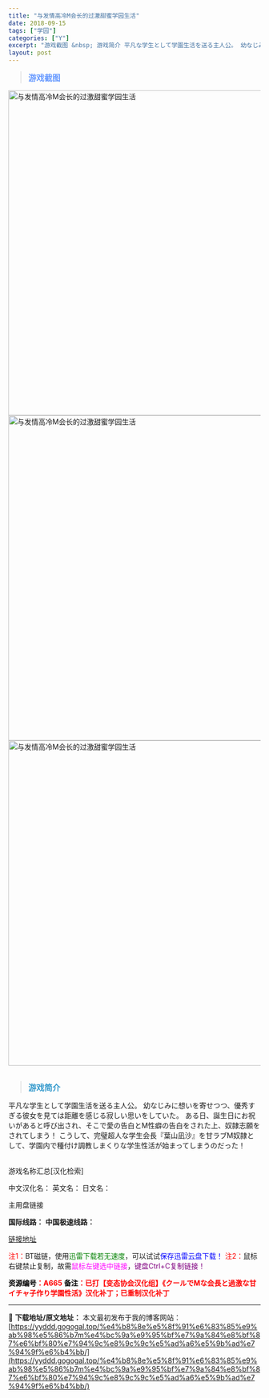 ```yaml
---
title: "与发情高冷M会长的过激甜蜜学园生活"
date: 2018-09-15
tags: ["学园"]
categories: ["Y"]
excerpt: "游戏截图 &nbsp; 游戏简介 平凡な学生として学園生活を送る主人公。 幼なじみに想いを寄せつつ、優秀すぎる彼女を見ては距離を感じる寂しい思いをしていた。 ある日、誕生日にお祝いがあると呼び出され、そこで愛の告白とM性癖の告白をされた上、奴隷志願をされてしまう！ こうして、完璧超人な学生会長『葉山&hellip;"
layout: post
---
```


<div>
<blockquote><b><span style="font-size: 12pt; color: #6699ff;">游戏截图</span></b></blockquote>
<div><img title="点击放大" src="https://yyddd.gogogal.top/wp-content/uploads/2025/04/20250430_6812046237bb7.webp" alt="与发情高冷M会长的过激甜蜜学园生活" width="650" /></div>
<div><img title="点击放大" src="https://yyddd.gogogal.top/wp-content/uploads/2025/04/20250430_681204638e2c5.webp" alt="与发情高冷M会长的过激甜蜜学园生活" width="650" /></div>
<div><img title="点击放大" src="https://yyddd.gogogal.top/wp-content/uploads/2025/04/20250430_68120465a38ba.webp" alt="与发情高冷M会长的过激甜蜜学园生活" width="650" /></div>
&nbsp;
<blockquote><b><span style="font-size: 12pt; color: #3399cc;">游戏简介</span></b></blockquote>
<div>平凡な学生として学園生活を送る主人公。
幼なじみに想いを寄せつつ、優秀すぎる彼女を見ては距離を感じる寂しい思いをしていた。
ある日、誕生日にお祝いがあると呼び出され、そこで愛の告白とM性癖の告白をされた上、奴隷志願をされてしまう！
こうして、完璧超人な学生会長『葉山凪沙』を甘ラブM奴隷として、学園内で種付け調教しまくりな学生性活が始まってしまうのだった！</div>
&nbsp;

游戏名称汇总[汉化检索]

中文汉化名：
英文名：
日文名：
</div>
<div class="panel panel-primary">
<div class="panel-heading">主用盘链接</div>
<div class="panel-body">

<b>国际线路：</b>
<b>中国极速线路：</b>

<!--wechatfans start-->

<a href="https://pan.xunlei.com/s/VOSYSMis80jQjfsOTfGYEtKnA1?pwd=tnfe#">链接地址</a>

<!--wechatfans end-->
<span style="color: #ff0000;">注1：</span>BT磁链，使用<span style="color: #008000;">迅雷下载若无速度</span>，可以试试<span style="color: #0000ff;">保存迅雷云盘下载！</span>
<span style="color: #ff0000;">注2：</span>鼠标右键禁止复制，故需<span style="color: #ff00ff;">鼠标左键选中链接</span>，<span style="color: #800080;">键盘Ctrl+C复制链接！</span>

</div>
<div class="panel-footer"><span style="color: #ff0000;"><b><span style="color: #000000;">资源编号</span>：A665</b></span>
<span style="color: #ff0000;"><b><span style="color: #000000;">备注</span>：已打【变态协会汉化组】《クールでMな会長と過激な甘イチャ子作り学園性活》汉化补丁；已重制汉化补丁</b></span></div>
</div>

---
📖 **下载地址/原文地址：** 本文最初发布于我的博客网站：[https://yyddd.gogogal.top/%e4%b8%8e%e5%8f%91%e6%83%85%e9%ab%98%e5%86%b7m%e4%bc%9a%e9%95%bf%e7%9a%84%e8%bf%87%e6%bf%80%e7%94%9c%e8%9c%9c%e5%ad%a6%e5%9b%ad%e7%94%9f%e6%b4%bb/](https://yyddd.gogogal.top/%e4%b8%8e%e5%8f%91%e6%83%85%e9%ab%98%e5%86%b7m%e4%bc%9a%e9%95%bf%e7%9a%84%e8%bf%87%e6%bf%80%e7%94%9c%e8%9c%9c%e5%ad%a6%e5%9b%ad%e7%94%9f%e6%b4%bb/)
